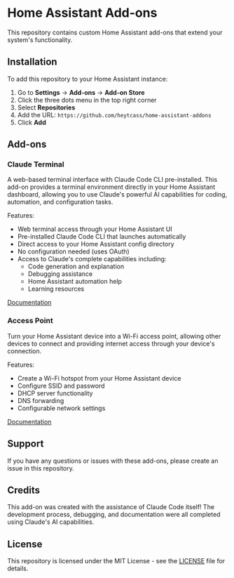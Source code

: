 # Home Assistant Add-ons

This repository contains custom Home Assistant add-ons that extend your system's functionality.

## Installation

To add this repository to your Home Assistant instance:

1. Go to **Settings** → **Add-ons** → **Add-on Store**
2. Click the three dots menu in the top right corner
3. Select **Repositories**
4. Add the URL: `https://github.com/heytcass/home-assistant-addons`
5. Click **Add**

## Add-ons

### Claude Terminal

A web-based terminal interface with Claude Code CLI pre-installed. This add-on provides a terminal environment directly in your Home Assistant dashboard, allowing you to use Claude's powerful AI capabilities for coding, automation, and configuration tasks.

Features:
- Web terminal access through your Home Assistant UI
- Pre-installed Claude Code CLI that launches automatically
- Direct access to your Home Assistant config directory
- No configuration needed (uses OAuth)
- Access to Claude's complete capabilities including:
  - Code generation and explanation
  - Debugging assistance
  - Home Assistant automation help
  - Learning resources

[Documentation](claude-terminal/DOCS.md)

### Access Point

Turn your Home Assistant device into a Wi-Fi access point, allowing other devices to connect and providing internet access through your device's connection.

Features:
- Create a Wi-Fi hotspot from your Home Assistant device
- Configure SSID and password
- DHCP server functionality
- DNS forwarding
- Configurable network settings

[Documentation](hassio-access-point/README.md)

## Support

If you have any questions or issues with these add-ons, please create an issue in this repository.

## Credits

This add-on was created with the assistance of Claude Code itself! The development process, debugging, and documentation were all completed using Claude's AI capabilities.

## License

This repository is licensed under the MIT License - see the [LICENSE](LICENSE) file for details.

